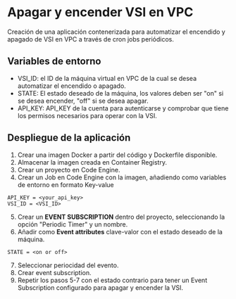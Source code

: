 # Apagar y encender VSI en VPC

Creación de una aplicación contenerizada para automatizar el encendido y apagado de VSI en VPC a través de cron jobs periódicos. 

## Variables de entorno
- VSI_ID: el ID de la máquina virtual en VPC de la cual se desea automatizar el encendido o apagado. 
- STATE: El estado deseado de la máquina, los valores deben ser "on" si se desea encender, "off" si se desea apagar. 
- API_KEY: API_KEY de la cuenta para autenticarse y comprobar que tiene los permisos necesarios para operar con la VSI. 

## Despliegue de la aplicación
1. Crear una imagen Docker a partir del código y Dockerfile disponible. 
2. Almacenar la imagen creada en Container Registry. 
3. Crear un proyecto en Code Engine. 
4. Crear un Job en Code Engine con la imagen, añadiendo como variables de entorno en formato Key-value
```
API_KEY = <your_api_key>
VSI_ID = <VSI_ID>
```
5. Crear un **EVENT SUBSCRIPTION** dentro del proyecto, seleccionando la opción "Periodic Timer" y un nombre. 
6. Añadir como **Event attributes** clave-valor con el estado deseado de la máquina. 
```
STATE = <on or off>
```
7. Seleccionar periocidad del evento. 
8. Crear event subscription. 
9. Repetir los pasos 5-7 con el estado contrario para tener un Event Subscription configurado para apagar y encender la VSI. 
